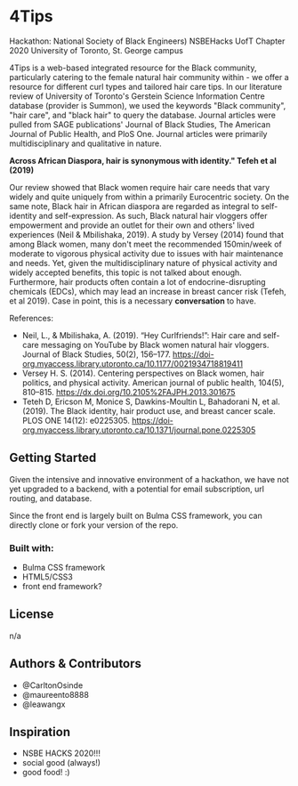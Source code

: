 # 4Tips

Hackathon: National Society of Black Engineers) NSBEHacks UofT Chapter 2020
University of Toronto, St. George campus

4Tips is a web-based integrated resource for the Black community, particularly catering to the female natural hair community within - we offer a resource for different curl types and tailored hair care tips. In our literature review of University of Toronto's Gerstein Science Information Centre database (provider is Summon), we used the keywords "Black community", "hair care", and "black hair" to query the database. Journal articles were pulled from SAGE publications' Journal of Black Studies, The American Journal of Public Health, and PloS One. Journal articles were primarily multidisciplinary and qualitative in nature.

**Across African Diaspora, hair is synonymous with identity." Tefeh et al (2019)**

Our review showed that Black women require hair care needs that vary widely and quite uniquely from within a primarily Eurocentric society. On the same note, Black hair in African diaspora are regarded as integral to self-identity and self-expression. As such, Black natural hair vloggers offer empowerment and provide an outlet for their own and others' lived experiences (Neil & Mbilishaka, 2019). A study by Versey (2014) found that among Black women, many don't meet the recommended 150min/week of moderate to vigorous physical activity due to issues with hair maintenance and needs. Yet, given the multidisciplinary nature of physical activity and widely accepted benefits, this topic is not talked about enough. Furthermore, hair products often contain a lot of endocrine-disrupting chemicals (EDCs), which may lead an increase in breast cancer risk (Tefeh, et al 2019). Case in point, this is a necessary **conversation** to have.

References:
- Neil, L., & Mbilishaka, A. (2019). “Hey Curlfriends!”: Hair care and self-care messaging on YouTube by Black women natural hair vloggers. Journal of Black Studies, 50(2), 156–177. https://doi-org.myaccess.library.utoronto.ca/10.1177/0021934718819411
- Versey H. S. (2014). Centering perspectives on Black women, hair politics, and physical activity. American journal of public health, 104(5), 810–815. https://dx.doi.org/10.2105%2FAJPH.2013.301675
- Teteh D, Ericson M, Monice S, Dawkins-Moultin L, Bahadorani N, et al. (2019). The Black identity, hair product use, and breast cancer scale. PLOS ONE 14(12): e0225305. https://doi-org.myaccess.library.utoronto.ca/10.1371/journal.pone.0225305


## Getting Started
Given the intensive and innovative environment of a hackathon, we have not yet upgraded to a backend, with a potential for email subscription, url routing, and database.

Since the front end is largely built on Bulma CSS framework, you can directly clone or fork your version of the repo.

### Built with:
- Bulma CSS framework
- HTML5/CSS3
- front end framework?

## License
n/a

## Authors & Contributors
- @CarltonOsinde
- @maureento8888
- @leawangx

## Inspiration
- NSBE HACKS 2020!!!
- social good (always!)
- good food! :)
